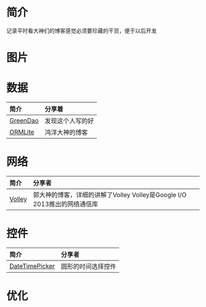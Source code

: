 # 简介
 记录平时看大神们的博客感觉必须要珍藏的干货，便于以后开发


# 图片

# 数据
简介 | 分享着
:------------- | :-------------
[GreenDao](http://glblong.blog.51cto.com/3058613/1354953) | 发现这个人写的好
[ORMLite](http://blog.csdn.net/lmj623565791/article/details/39122981) | 鸿洋大神的博客

# 网络
简介 | 分享者
:------------- | :-------------
[Volley](http://blog.csdn.net/guolin_blog/article/details/17482095) | 郭大神的博客，详细的讲解了Volley Volley是Google I/O 2013推出的网络通信库


# 控件
简介 | 分享者
:------------- | :-------------
[DateTimePicker](https://github.com/CiTuX/datetimepicker) | 圆形的时间选择控件


# 优化


